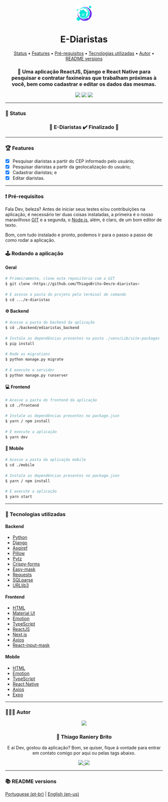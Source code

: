 <div align="center">
  <div>
    <img src="./.github/ediaristas.svg" width="50px" />
    <h1>E-Diaristas</h1>
    <p>
      <a href="#-status">Status</a> •
      <a href="#-features">Features</a> • 
      <a href="#%EF%B8%8F-pré-requisitos">Pré-requisitos</a> • 
      <a href="#-tecnologias-utilizadas">Tecnologias utilizadas</a> • 
      <a href="#-autor">Autor</a> •
      <a href="#-readme-versions">README versions</a>
    </p>
    <h3>
      🧼 Uma aplicação ReactJS, Django e React Native para pesquisar e contratar faxineiras que trabalham próximas à você, bem como cadastrar e editar os dados das mesmas.
    </h3>
  </div>

  <div>
    <img src="https://img.shields.io/github/license/ThiagoBrito-Dev/Podcastr?color=6b2aee&style=for-the-badge" />
    <img src="https://img.shields.io/static/v1?label=version&message=1.0.0&color=6b2aee&style=for-the-badge" />
    <img src="https://img.shields.io/static/v1?label=yarn&message=v1.22.5&color=6b2aee&style=for-the-badge" />
  </div>
</div>

<hr>

### 🏁 Status

<h3 align="center">
  🎉 E-Diaristas ✔️ Finalizado 🎉
</h3>

<hr>

### 🏆 Features

- [x] Pesquisar diaristas a partir do CEP informado pelo usuário;
- [x] Pesquisar diaristas a partir da geolocalização do usuário;
- [x] Cadastrar diaristas; e
- [x] Editar diaristas.

<hr>

### ❗️ Pré-requisitos

Fala Dev, beleza? Antes de iniciar seus testes e/ou contribuições na aplicação, é necessário ter duas coisas instaladas, a primeira é o nosso maravilhoso [GIT](https://git-scm.com) e a segunda, o [Node.js](https://nodejs.org/en/), além, é claro, de um bom editor de texto.

Bom, com tudo instalado e pronto, podemos ir para o passo a passo de como rodar a aplicação.

### 🕹️ Rodando a aplicação

#### Geral

```bash
# Primeiramente, clone este repositório com o GIT
$ git clone <https://github.com/ThiagoBrito-Dev/e-diaristas>

# E acesse a pasta do projeto pelo terminal de comando
$ cd .../e-diaristas
```

#### ⚙️ Backend

```bash
# Acesse a pasta do backend da aplicação
$ cd ./backend/ediaristas_backend

# Instale as dependências presentes na pasta ./venv/Lib/site-packages
$ pip install

# Rode as migrations
$ python manage.py migrate

# E execute o servidor
$ python manage.py runserver
```

#### 💻 Frontend

```bash
# Acesse a pasta do frontend da aplicação
$ cd ./frontend

# Instale as dependências presentes no package.json
$ yarn / npm install

# E execute a aplicação
$ yarn dev
```

#### 📱 Mobile

```bash
# Acesse a pasta da aplicação mobile
$ cd ./mobile

# Instale as dependências presentes no package.json
$ yarn / npm install

# E execute a aplicação
$ yarn start
```

<hr>

### 🔮 Tecnologias utilizadas

#### Backend

- [Python](https://www.python.org/)
- [Django](https://www.djangoproject.com/)
- [Asgiref](https://pypi.org/project/asgiref/1.1.1/)
- [Pillow](https://pypi.org/project/Pillow/)
- [Pytz](https://pypi.org/project/pytz/)
- [Crispy-forms](https://pypi.org/project/django-crispy-forms/)
- [Easy-mask](https://pypi.org/project/easy-mask/)
- [Requests](https://pypi.org/project/requests/)
- [SQLparse](https://pypi.org/project/sqlparse/)
- [URLlib3](https://pypi.org/project/urllib3/)

#### Frontend

- [HTML](https://devdocs.io/html/)
- [Material UI](https://mui.com/pt/)
- [Emotion](https://emotion.sh/docs/introduction)
- [TypeScript](https://www.typescriptlang.org/)
- [ReactJS](https://pt-br.reactjs.org/)
- [Next.js](https://nextjs.org/)
- [Axios](https://axios-http.com/)
- [React-input-mask](https://www.npmjs.com/package/react-input-mask)

#### Mobile

- [HTML](https://devdocs.io/html/)
- [Emotion](https://emotion.sh/docs/introduction)
- [TypeScript](https://www.typescriptlang.org/)
- [React Native](https://reactnative.dev/)
- [Axios](https://axios-http.com/)
- [Expo](https://expo.dev/)

<hr>

### 👨🏽‍🎓 Autor

<div align="center">
  <img src="https://github.com/ThiagoBrito-Dev.png" width="250px" />

  <br />

  <div>
    <h3>
      🤝 Thiago Raniery Brito
    </h3>
    <p>E aí Dev, gostou da aplicação? Bom, se quiser, fique à vontade para entrar em contato comigo por aqui ou pelas tags abaixo.</p>
  </div>
  
  <div>
    <a href="https://www.linkedin.com/in/thiagoranierybrito/">
      <img src="https://img.shields.io/badge/-LinkedIn-blue?style=for-the-badge&logo=Linkedin&logoColor=white&link=https://www.linkedin.com/in/thiagoranierybrito/" />
    </a>
    <a href="mailto:thiagobritotrs@gmail.com">
      <img src="https://img.shields.io/badge/-Gmail-c14438?style=for-the-badge&logo=Gmail&logoColor=white&link=mailto:thiagobritotrs@gmail.com" />
    </a>
  </div>
</div>

<hr>

### 📚 README versions

<div>
  <a href="https://github.com/ThiagoBrito-Dev/e-diaristas/blob/main/README.md">Portuguese (pt-br)</a>
  |   
  <a href="https://github.com/ThiagoBrito-Dev/e-diaristas/blob/main/README-en.md">English (en-us)</a>
</div>
